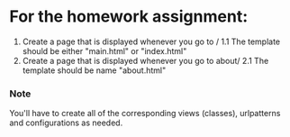 # For the homework assignment:

1. Create a page that is displayed whenever you go to /
1.1 The template should be either "main.html" or "index.html"
2. Create a page that is displayed whenever you go to about/
2.1 The template should be name "about.html"

### Note
You'll have to create all of the corresponding views (classes), urlpatterns and configurations as needed.